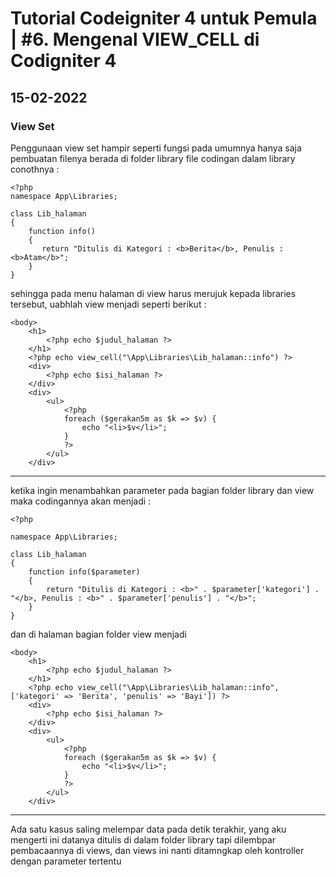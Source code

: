 # Tutorial Codeigniter 4 untuk Pemula | #6. Mengenal VIEW_CELL di Codigniter 4
## 15-02-2022

### View Set
Penggunaan view set hampir seperti fungsi pada umumnya hanya saja pembuatan filenya berada di folder library
file codingan dalam library conothnya :
```
<?php 
namespace App\Libraries;

class Lib_halaman
{
    function info()
    {
       return "Ditulis di Kategori : <b>Berita</b>, Penulis : <b>Atam</b>";
    }
}
```

sehingga pada menu halaman di view harus merujuk kepada libraries tersebut, uabhlah view menjadi seperti berikut :
```
<body>
    <h1>
        <?php echo $judul_halaman ?>
    </h1>
    <?php echo view_cell("\App\Libraries\Lib_halaman::info") ?>
    <div>
        <?php echo $isi_halaman ?>
    </div>
    <div>
        <ul>
            <?php
            foreach ($gerakan5m as $k => $v) {
                echo "<li>$v</li>";
            }
            ?>
        </ul>
    </div>
```

---

ketika ingin menambahkan parameter pada bagian folder library dan view maka codingannya akan menjadi :
```
<?php

namespace App\Libraries;

class Lib_halaman
{
    function info($parameter)
    {
        return "Ditulis di Kategori : <b>" . $parameter['kategori'] . "</b>, Penulis : <b>" . $parameter['penulis'] . "</b>";
    }
}
```
dan di halaman bagian folder view menjadi 
```
<body>
    <h1>
        <?php echo $judul_halaman ?>
    </h1>
    <?php echo view_cell("\App\Libraries\Lib_halaman::info", ['kategori' => 'Berita', 'penulis' => 'Bayi']) ?>
    <div>
        <?php echo $isi_halaman ?>
    </div>
    <div>
        <ul>
            <?php
            foreach ($gerakan5m as $k => $v) {
                echo "<li>$v</li>";
            }
            ?>
        </ul>
    </div>
```

---

Ada satu kasus saling melempar data pada detik terakhir, yang aku mengerti ini datanya ditulis di dalam folder library tapi dilembpar pembacaannya di views, dan views ini nanti ditamngkap oleh kontroller dengan parameter tertentu




